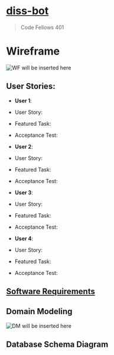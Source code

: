 # [diss-bot](https://diss-bot.github.io/d-b-md/)
> Code Fellows 401

# Wireframe
![WF will be inserted here]()

## User Stories:
 - **User 1**: 
  - User Story: 
  - Featured Task: 
  - Acceptance Test: 

 - **User 2**: 
  - User Story: 
  - Featured Task: 
  - Acceptance Test: 

 - **User 3**: 
  - User Story: 
  - Featured Task: 
  - Acceptance Test: 

 - **User 4**: 
  - User Story: 
  - Featured Task: 
  - Acceptance Test: 

## [Software Requirements](https://diss-bot.github.io/d-b-md/requirements.md)

## Domain Modeling
![DM will be inserted here]()

## Database Schema Diagram